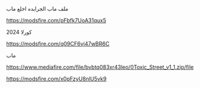 
ملف ماب الجرايده اخلع ماب

https://modsfire.com/pFbfk7UoA31qux5

كورلا 2024

https://modsfire.com/q09CF6vj47wBR6C

 ماب

https://www.mediafire.com/file/bvbtq083xr43leo/0Toxic_Street_v1_1.zip/file

https://modsfire.com/x0pFzyU8nlU5vk9
 



  






